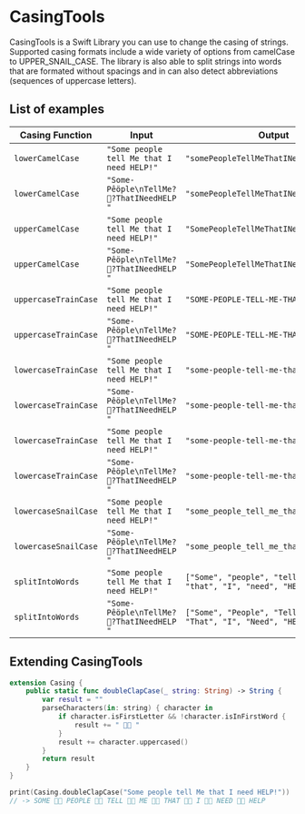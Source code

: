 # CasingTools

CasingTools is a Swift Library you can use to change the casing of strings. Supported casing formats include a wide variety of options from camelCase to UPPER_SNAIL_CASE. The library is also able to split strings into words that are formated without spacings and in can also detect abbreviations (sequences of uppercase letters).

## List of examples

| Casing Function | Input | Output |
|-----------------|-------|--------|
| `lowerCamelCase` | `"Some people tell Me that I need HELP!"` | `"somePeopleTellMeThatINeedHELP"` |
| `lowerCamelCase` | `"Some-Pêöple\nTellMe??ThatINeedHELP "` | `"somePeopleTellMeThatINeedHELP"` |
| `upperCamelCase` | `"Some people tell Me that I need HELP!"` | `"SomePeopleTellMeThatINeedHELP"` |
| `upperCamelCase` | `"Some-Pêöple\nTellMe??ThatINeedHELP "` | `"SomePeopleTellMeThatINeedHELP"` |
| `uppercaseTrainCase` | `"Some people tell Me that I need HELP!"` | `"SOME-PEOPLE-TELL-ME-THAT-I-NEED-HELP"` |
| `uppercaseTrainCase` | `"Some-Pêöple\nTellMe??ThatINeedHELP "` | `"SOME-PEOPLE-TELL-ME-THAT-I-NEED-HELP"` |
| `lowercaseTrainCase` | `"Some people tell Me that I need HELP!"` | `"some-people-tell-me-that-i-need-help"` |
| `lowercaseTrainCase` | `"Some-Pêöple\nTellMe??ThatINeedHELP "` | `"some-people-tell-me-that-i-need-help"` |
| `lowercaseTrainCase` | `"Some people tell Me that I need HELP!"` | `"some-people-tell-me-that-i-need-help"` |
| `lowercaseTrainCase` | `"Some-Pêöple\nTellMe??ThatINeedHELP "` | `"some-people-tell-me-that-i-need-help"` |
| `lowercaseSnailCase` | `"Some people tell Me that I need HELP!"` | `"some_people_tell_me_that_i_need_help"` |
| `lowercaseSnailCase` | `"Some-Pêöple\nTellMe??ThatINeedHELP "` | `"some_people_tell_me_that_i_need_help"` |
| `splitIntoWords` | `"Some people tell Me that I need HELP!"` | `["Some", "people", "tell", "Me", "that", "I", "need", "HELP"]` |
| `splitIntoWords` | `"Some-Pêöple\nTellMe??ThatINeedHELP "` | `["Some", "People", "Tell", "Me", "That", "I", "Need", "HELP"]` |


## Extending CasingTools

```swift
extension Casing {
    public static func doubleClapCase(_ string: String) -> String {
        var result = ""
        parseCharacters(in: string) { character in
            if character.isFirstLetter && !character.isInFirstWord {
                result += " 👏👏 "
            }
            result += character.uppercased()
        }
        return result
    }
}
```

```swift
print(Casing.doubleClapCase("Some people tell Me that I need HELP!"))
// -> SOME 👏👏 PEOPLE 👏👏 TELL 👏👏 ME 👏👏 THAT 👏👏 I 👏👏 NEED 👏👏 HELP
```
